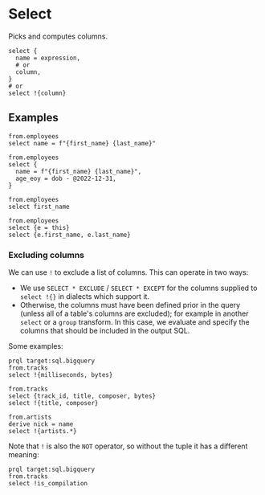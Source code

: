 # Select

Picks and computes columns.

```prql no-eval
select {
  name = expression,
  # or
  column,
}
# or
select !{column}
```

## Examples

```prql
from.employees
select name = f"{first_name} {last_name}"
```

```prql
from.employees
select {
  name = f"{first_name} {last_name}",
  age_eoy = dob - @2022-12-31,
}
```

```prql
from.employees
select first_name
```

```prql
from.employees
select {e = this}
select {e.first_name, e.last_name}
```

### Excluding columns

We can use `!` to exclude a list of columns. This can operate in two ways:

- We use `SELECT * EXCLUDE` / `SELECT * EXCEPT` for the columns supplied to
  `select !{}` in dialects which support it.
- Otherwise, the columns must have been defined prior in the query (unless all
  of a table's columns are excluded); for example in another `select` or a
  `group` transform. In this case, we evaluate and specify the columns that
  should be included in the output SQL.

Some examples:

```prql
prql target:sql.bigquery
from.tracks
select !{milliseconds, bytes}
```

```prql
from.tracks
select {track_id, title, composer, bytes}
select !{title, composer}
```

```prql
from.artists
derive nick = name
select !{artists.*}
```

Note that `!` is also the `NOT` operator, so without the tuple it has a
different meaning:

```prql
prql target:sql.bigquery
from.tracks
select !is_compilation
```
